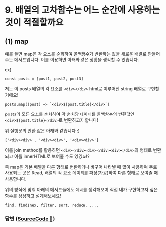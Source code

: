 # 9. 배열의 고차함수는 어느 순간에 사용하는 것이 적절할까요

## (1) map

예를 들면 map은 각 요소를 순회하여 콜백함수가 반환하는 값을 새로운 배열로 만들어주는 메서드입니다.
이를 이용하면 아래와 같은 상황을 생각할 수 있습니다.

ex)

```
const posts = [post1, post2, post3]
```

저는 이 posts 배열의 각 요소를 `<div></div>` html로 이루어진 string 배열로 구현할거에요!

```
posts.map((post) => `<div>${post.title}</div>`)
```

posts의 모든 요소를 순회하여 각 순회당 데이터를 콜백함수의 반환값인
`<div>${post.title}</div>`로 변환하고자 합니다!

위 실행문의 반환 값은 아래와 같습니다 :)

`['<div><div>', '<div><div>', '<div><div>']`

이를 join method를 활용하면 `<div></div><div></div><div></div>`의 형태로
변환되고 이를 innerHTML로 보여줄 수도 있겠죠!?

즉 map은 기본 배열을 다른 형태로 변환하거나 바꾸어 나타낼 때 많이 사용하며 주로 사용되는 곳은 Read, 배열의 각 요소 데이터를 파싱(가공)하여 다른 형태로 보여줄 때 사용합니다.

위의 방식에 맞춰 아래의 메서드들에도 예시를 생각해보며 직접 내가 구현하고자 싶은 함수를 상상하고
설계해보세요!

    find, findInex, filter, sort, reduce, ....

### 답변 ([SourceCode 🔗](https://github.com/2023-frontend1/First_Repo/blob/yunshin/yunshin/4주차/자바스크립트_체크리스트/체크리스트9/blog.js))
